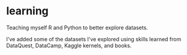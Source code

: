 # learning

Teaching myself R and Python to better explore datasets.

I've added some of the datasets I've explored using skills learned from DataQuest, DataCamp, Kaggle kernels, and books. 
